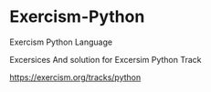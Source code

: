 # Exercism-Python

Exercism Python Language

Excersices And solution for Excersim Python Track

<https://exercism.org/tracks/python>
